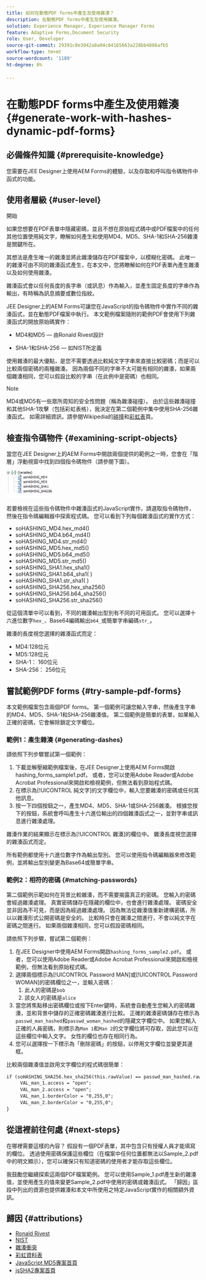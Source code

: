 ```yaml
---
title: 如何在動態PDF forms中產生及使用雜湊？
description: 在動態PDF forms中產生及使用雜湊。
solution: Experience Manager, Experience Manager Forms
feature: Adaptive Forms,Document Security
role: User, Developer
source-git-commit: 29391c8e3042a8a04c64165663a228bb4886afb5
workflow-type: tm+mt
source-wordcount: '1189'
ht-degree: 0%

---
```


# 在動態PDF forms中產生及使用雜湊 {#generate-work-with-hashes-dynamic-pdf-forms}

## 必備條件知識 {#prerequisite-knowledge}

您需要在JEE Designer上使用AEM Forms的體驗，以及存取和呼叫指令碼物件中函式的功能。

## 使用者層級 {#user-level}

開始

如果您想要在PDF表單中隱藏密碼，並且不想在原始程式碼中或PDF檔案中的任何其他位置使用純文字，瞭解如何產生和使用MD4、MD5、SHA-1和SHA-256雜湊是關鍵所在。

其想法是產生唯一的雜湊並將此雜湊儲存在PDF檔案中，以模糊化密碼。 此唯一的雜湊可由不同的雜湊函式產生，在本文中，您將瞭解如何在PDF表單內產生雜湊以及如何使用雜湊。

雜湊函式會以任何長度的長字串（或訊息）作為輸入，並產生固定長度的字串作為輸出，有時稱為訊息摘要或數位指紋。

JEE Designer上的AEM Forms可讓您在JavaScript的指令碼物件中實作不同的雜湊函式，並在動態PDF檔案中執行。 本文範例檔案隨附的範例PDF會使用下列雜湊函式的開放原始碼實作：

* MD4和MD5 — 由Ronald Rivest設計

* SHA-1和SHA-256 — 如NIST所定義

使用雜湊的最大優點，是您不需要透過比較純文字字串來直接比較密碼；而是可以比較兩個密碼的兩種雜湊。 因為兩個不同的字串不太可能有相同的雜湊，如果兩個雜湊相同，您可以假設比較的字串（在此例中是密碼）也相同。

>[!NOTE]
>
>MD4或MD5有一些眾所周知的安全性問題（稱為雜湊碰撞）。 由於這些雜湊碰撞和其他SHA-1攻擊（包括彩虹表格），我決定在第二個範例中集中使用SHA-256雜湊函式。 如需詳細資訊，請參閱Wikipedia的[碰撞](https://en.wikipedia.org/wiki/Hash_collision)和[彩虹表](https://en.wikipedia.org/wiki/Rainbow_table)頁。

## 檢查指令碼物件 {#examining-script-objects}

當您在JEE Designer上的AEM Forms中開啟兩個提供的範例之一時，您會在「階層」浮動視窗中找到四個指令碼物件（請參閱下圖）。

![變數](assets/variables.jpg)

若要檢視在這些指令碼物件中雜湊函式的JavaScript實作，請選取指令碼物件，然後在指令碼編輯器中探索程式碼。 您可以看到下列每個雜湊函式的實作方式：

* soHASHING_MD4.hex_md4()
* soHASHING_MD4.b64_md4()
* soHASHING_MD4.str_md4()
* soHASHING_MD5.hex_md5()
* soHASHING_MD5.b64_md5()
* soHASHING_MD5.str_md5()
* soHASHING_SHA1.hex_sha1()
* soHASHING_SHA1.b64_sha1( )
* soHASHING_SHA1.str_sha1( )
* soHASHING_SHA256.hex_sha256()
* soHASHING_SHA256.b64_sha256()
* soHASHING_SHA256.str_sha256()

從這個清單中可以看到，不同的雜湊輸出型別有不同的可用函式。 您可以選擇十六進位數字`hex_`、Base64編碼輸出`b64_`或簡單字串編碼`str_`。

雜湊的長度視您選擇的雜湊函式而定：

* MD4:128位元
* MD5:128位元
* SHA-1： 160位元
* SHA-256： 256位元

## 嘗試範例PDF forms {#try-sample-pdf-forms}

本文範例檔案包含兩個PDF forms。 第一個範例可讓您輸入字串，然後產生字串的MD4、MD5、SHA-1和SHA-256雜湊值。 第二個範例是簡單的表單，如果輸入正確的密碼，它會解除鎖定文字欄位。

### 範例1：產生雜湊 {#generating-dashes}

請依照下列步驟嘗試第一個範例：

1. 下載並解壓縮範例檔案後，在JEE Designer上使用AEM Forms開啟hashing_forms_sample1.pdf。 或者，您可以使用Adobe Reader或Adobe Acrobat Professional來開啟和檢視範例，但無法看到原始程式碼。
1. 在標示為[!UICONTROL 純文字]的文字欄位中，輸入您要雜湊的密碼或任何其他訊息。
1. 按一下四個按鈕之一，產生MD4、MD5、SHA-1或SHA-256雜湊。 根據您按下的按鈕，系統會呼叫產生十六進位輸出的四個雜湊函式之一，並對字串或訊息進行雜湊處理。

雜湊作業的結果顯示在標示為[!UICONTROL 雜湊]的欄位中。 雜湊長度視您選擇的雜湊函式而定。

所有範例都使用十六進位數字作為輸出型別。 您可以使用指令碼編輯器來修改範例，並將輸出型別變更為Base64或簡單字串。

### 範例2：相符的密碼 {#matching-passwords}

第二個範例示範如何在背景比較雜湊，而不需要揭露真正的密碼。 您輸入的密碼會經過雜湊處理。 真實密碼儲存在隱藏的欄位中，也會進行雜湊處理。 密碼安全並非因為不可見，而是因為經過雜湊處理。 因為無法從雜湊值重新建構密碼，所以以雜湊形式公開密碼是安全的。 比較時只會在雜湊之間進行，不會以純文字在密碼之間進行。 如果兩個雜湊相同，您可以假設密碼相同。

請依照下列步驟，嘗試第二個範例：

1. 在JEE Designer中使用AEM Forms開啟`hashing_forms_sample2.pdf`。 或者，您可以使用Adobe Reader或Adobe Acrobat Professional來開啟和檢視範例，但無法看到原始程式碼。
1. 選擇兩個標示為[!UICONTROL Password MAN]或[!UICONTROL Password WOMAN]的密碼欄位之一，並輸入密碼：
   1. 此人的密碼是`bob`
   1. 該女人的密碼是`alice`
1. 當您將焦點移出密碼欄位或按下Enter鍵時，系統會自動產生您輸入的密碼雜湊，並和背景中儲存的正確密碼雜湊進行比較。 正確的雜湊密碼儲存在標示為`passwd_man_hashed`和`passwd_woman_hashed`的隱藏文字欄位中。 如果您輸入正確的人員密碼，則標示為`Man 1`和`Man 2`的文字欄位將可存取，因此您可以在這些欄位中輸入文字。 女性的欄位也存在相同行為。
1. 您可以選擇按一下標示為「刪除密碼」的按鈕，以停用文字欄位並變更其邊框。

比較兩個雜湊值並啟用文字欄位的程式碼很簡單：

```xml
if (soHASHING_SHA256.hex_sha256(this.rawValue) == passwd_man_hashed.rawValue){
     VAL_man_1.access = "open";
     VAL_man_2.access = "open";
     VAL_man_1.borderColor = "0,255,0";
     VAL_man_2.borderColor = "0,255,0";
}
```

## 從這裡前往何處 {#next-steps}

在哪裡需要這樣的內容？ 假設有一個PDF表單，其中包含只有授權人員才能填寫的欄位。 透過使用密碼保護這些欄位（在檔案中任何位置都無法以Sample_2.pdf中的明文顯示），您可以確保只有知道密碼的使用者才能存取這些欄位。

我鼓勵您繼續探索這兩個PDF檔案範例。  您可以使用Sample_1.pdf產生新的雜湊值，並使用產生的值來變更Sample_2.pdf中使用的密碼或雜湊函式。  「歸因」區段中列出的資源也提供雜湊和本文中所使用之特定JavaScript實作的相關額外資訊。

## 歸因 {#attributions}

* [Ronald Rivest](https://en.wikipedia.org/wiki/Ron_Rivest)
* [NIST](https://csrc.nist.gov/projects/cryptographic-standards-and-guidelines)
* [雜湊衝突](https://en.wikipedia.org/wiki/Hash_collision)
* [彩虹資料表](https://en.wikipedia.org/wiki/Rainbow_table)
* [JavaScript MD5專案首頁](https://pajhome.org.uk/crypt/md5/)
* [jsSHA2專案首頁](https://anmar.eu.org/projects/jssha2/)
